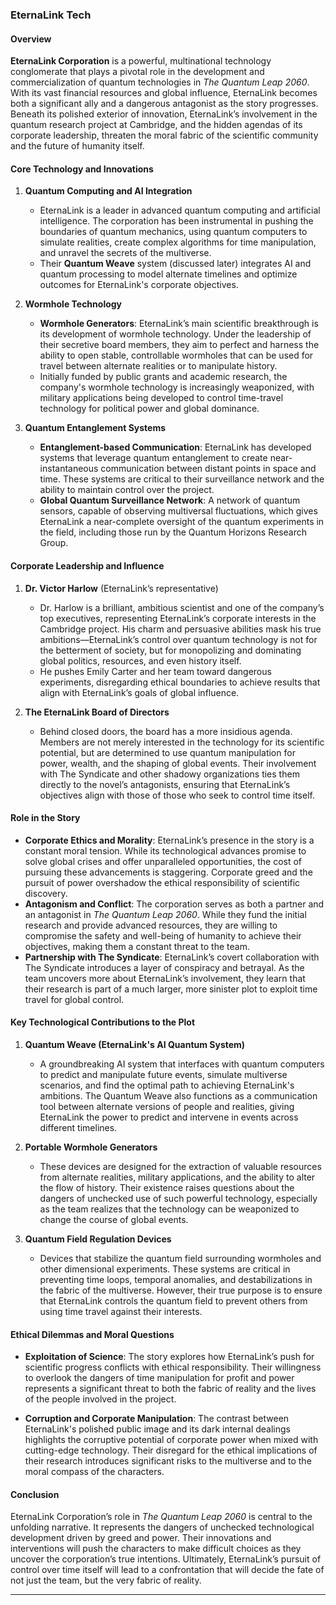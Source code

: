 
### **EternaLink Tech**  
#### **Overview**

**EternaLink Corporation** is a powerful, multinational technology conglomerate that plays a pivotal role in the development and commercialization of quantum technologies in *The Quantum Leap 2060*. With its vast financial resources and global influence, EternaLink becomes both a significant ally and a dangerous antagonist as the story progresses. Beneath its polished exterior of innovation, EternaLink’s involvement in the quantum research project at Cambridge, and the hidden agendas of its corporate leadership, threaten the moral fabric of the scientific community and the future of humanity itself.

#### **Core Technology and Innovations**

1. **Quantum Computing and AI Integration**
   - EternaLink is a leader in advanced quantum computing and artificial intelligence. The corporation has been instrumental in pushing the boundaries of quantum mechanics, using quantum computers to simulate realities, create complex algorithms for time manipulation, and unravel the secrets of the multiverse.
   - Their **Quantum Weave** system (discussed later) integrates AI and quantum processing to model alternate timelines and optimize outcomes for EternaLink's corporate objectives.

2. **Wormhole Technology**
   - **Wormhole Generators**: EternaLink’s main scientific breakthrough is its development of wormhole technology. Under the leadership of their secretive board members, they aim to perfect and harness the ability to open stable, controllable wormholes that can be used for travel between alternate realities or to manipulate history.
   - Initially funded by public grants and academic research, the company's wormhole technology is increasingly weaponized, with military applications being developed to control time-travel technology for political power and global dominance.

3. **Quantum Entanglement Systems**
   - **Entanglement-based Communication**: EternaLink has developed systems that leverage quantum entanglement to create near-instantaneous communication between distant points in space and time. These systems are critical to their surveillance network and the ability to maintain control over the project.
   - **Global Quantum Surveillance Network**: A network of quantum sensors, capable of observing multiversal fluctuations, which gives EternaLink a near-complete oversight of the quantum experiments in the field, including those run by the Quantum Horizons Research Group.

#### **Corporate Leadership and Influence**

1. **Dr. Victor Harlow** (EternaLink’s representative)
   - Dr. Harlow is a brilliant, ambitious scientist and one of the company’s top executives, representing EternaLink’s corporate interests in the Cambridge project. His charm and persuasive abilities mask his true ambitions—EternaLink’s control over quantum technology is not for the betterment of society, but for monopolizing and dominating global politics, resources, and even history itself.
   - He pushes Emily Carter and her team toward dangerous experiments, disregarding ethical boundaries to achieve results that align with EternaLink’s goals of global influence.

2. **The EternaLink Board of Directors**  
   - Behind closed doors, the board has a more insidious agenda. Members are not merely interested in the technology for its scientific potential, but are determined to use quantum manipulation for power, wealth, and the shaping of global events. Their involvement with The Syndicate and other shadowy organizations ties them directly to the novel’s antagonists, ensuring that EternaLink’s objectives align with those of those who seek to control time itself.

#### **Role in the Story**

- **Corporate Ethics and Morality**: EternaLink’s presence in the story is a constant moral tension. While its technological advances promise to solve global crises and offer unparalleled opportunities, the cost of pursuing these advancements is staggering. Corporate greed and the pursuit of power overshadow the ethical responsibility of scientific discovery.
- **Antagonism and Conflict**: The corporation serves as both a partner and an antagonist in *The Quantum Leap 2060*. While they fund the initial research and provide advanced resources, they are willing to compromise the safety and well-being of humanity to achieve their objectives, making them a constant threat to the team.
- **Partnership with The Syndicate**: EternaLink’s covert collaboration with The Syndicate introduces a layer of conspiracy and betrayal. As the team uncovers more about EternaLink’s involvement, they learn that their research is part of a much larger, more sinister plot to exploit time travel for global control.

#### **Key Technological Contributions to the Plot**

1. **Quantum Weave (EternaLink's AI Quantum System)**  
   - A groundbreaking AI system that interfaces with quantum computers to predict and manipulate future events, simulate multiverse scenarios, and find the optimal path to achieving EternaLink's ambitions. The Quantum Weave also functions as a communication tool between alternate versions of people and realities, giving EternaLink the power to predict and intervene in events across different timelines.
  
2. **Portable Wormhole Generators**  
   - These devices are designed for the extraction of valuable resources from alternate realities, military applications, and the ability to alter the flow of history. Their existence raises questions about the dangers of unchecked use of such powerful technology, especially as the team realizes that the technology can be weaponized to change the course of global events.

3. **Quantum Field Regulation Devices**  
   - Devices that stabilize the quantum field surrounding wormholes and other dimensional experiments. These systems are critical in preventing time loops, temporal anomalies, and destabilizations in the fabric of the multiverse. However, their true purpose is to ensure that EternaLink controls the quantum field to prevent others from using time travel against their interests.

#### **Ethical Dilemmas and Moral Questions**

- **Exploitation of Science**: The story explores how EternaLink’s push for scientific progress conflicts with ethical responsibility. Their willingness to overlook the dangers of time manipulation for profit and power represents a significant threat to both the fabric of reality and the lives of the people involved in the project.
  
- **Corruption and Corporate Manipulation**: The contrast between EternaLink's polished public image and its dark internal dealings highlights the corruptive potential of corporate power when mixed with cutting-edge technology. Their disregard for the ethical implications of their research introduces significant risks to the multiverse and to the moral compass of the characters.

#### **Conclusion**

EternaLink Corporation’s role in *The Quantum Leap 2060* is central to the unfolding narrative. It represents the dangers of unchecked technological development driven by greed and power. Their innovations and interventions will push the characters to make difficult choices as they uncover the corporation’s true intentions. Ultimately, EternaLink’s pursuit of control over time itself will lead to a confrontation that will decide the fate of not just the team, but the very fabric of reality.

--- 